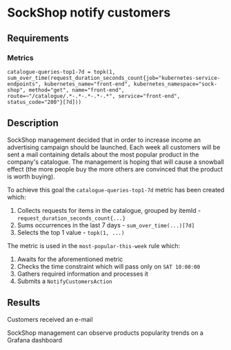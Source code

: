 # SockShop notify customers
## Requirements
### Metrics
```
catalogue-queries-top1-7d = topk(1, sum_over_time(request_duration_seconds_count{job="kubernetes-service-endpoints", kubernetes_name="front-end", kubernetes_namespace="sock-shop", method="get", name="front-end", route=~"/catalogue/.*-.*-.*-.*-.*", service="front-end", status_code="200"}[7d]))
```

## Description
SockShop management decided that in order to increase income an advertising campaign should be launched.
Each week all customers will be sent a mail containing details about the most popular product in the company's catalogue.
The management is hoping that will cause a snowball effect (the more people buy the more others are convinced that the 
product is worth buying).

To achieve this goal the `catalogue-queries-top1-7d` metric has been created which:
1. Collects requests for items in the catalogue, grouped by itemId - `request_duration_seconds_count{...}`
2. Sums occurrences in the last 7 days - `sum_over_time(...)[7d]`
3. Selects the top 1 value - `topk(1, ...)`

The metric is used in the `most-popular-this-week` rule which:
1. Awaits for the aforementioned metric
2. Checks the time constraint which will pass only on `SAT 10:00:00`
3. Gathers required information and processes it
4. Submits a `NotifyCustomersAction`

## Results
Customers received an e-mail
<img>

SockShop management can observe products popularity trends on a Grafana dashboard
<img>
<img>